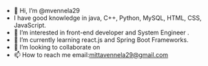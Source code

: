 - 👋 Hi, I’m @mvennela29
- I have good knowledge in java, C++, Python, MySQL, HTML, CSS, JavaScript. 
- 👀 I’m interested in front-end developer and System Engineer .
- 🌱 I’m currently learning react.js and Spring Boot Frameworks.
- 💞️ I’m looking to collaborate on 
- 📫 How to reach me email:mittavennela29@gmail.com

<!---
mvennela29/mvennela29 is a ✨ special ✨ repository because its `README.md` (this file) appears on your GitHub profile.
You can click the Preview link to take a look at your changes.
--->
